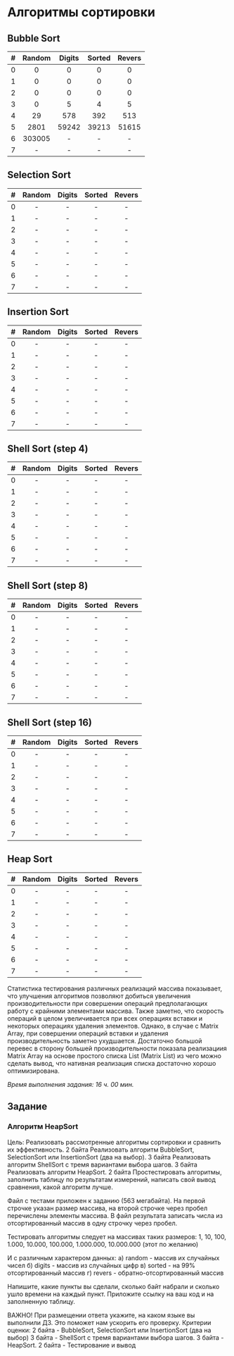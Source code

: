 # Алгоритмы сортировки

## Bubble Sort

| #   | Random | Digits | Sorted | Revers |
| --- | :----: | :----: | :----: | :----: |
| 0   |   0    |   0    |   0    |   0    |
| 1   |   0    |   0    |   0    |   0    |
| 2   |   0    |   0    |   0    |   0    |
| 3   |   0    |   5    |   4    |   5    |
| 4   |   29   |  578   |  392   |  513   |
| 5   |  2801  | 59242  | 39213  | 51615  |
| 6   | 303005 |   -    |   -    |   -    |
| 7   |   -    |   -    |   -    |   -    |

## Selection Sort

| #   | Random | Digits | Sorted | Revers |
| --- | :----: | :----: | :----: | :----: |
| 0   |   -    |   -    |   -    |   -    |
| 1   |   -    |   -    |   -    |   -    |
| 2   |   -    |   -    |   -    |   -    |
| 3   |   -    |   -    |   -    |   -    |
| 4   |   -    |   -    |   -    |   -    |
| 5   |   -    |   -    |   -    |   -    |
| 6   |   -    |   -    |   -    |   -    |
| 7   |   -    |   -    |   -    |   -    |

## Insertion Sort

| #   | Random | Digits | Sorted | Revers |
| --- | :----: | :----: | :----: | :----: |
| 0   |   -    |   -    |   -    |   -    |
| 1   |   -    |   -    |   -    |   -    |
| 2   |   -    |   -    |   -    |   -    |
| 3   |   -    |   -    |   -    |   -    |
| 4   |   -    |   -    |   -    |   -    |
| 5   |   -    |   -    |   -    |   -    |
| 6   |   -    |   -    |   -    |   -    |
| 7   |   -    |   -    |   -    |   -    |

## Shell Sort (step 4)

| #   | Random | Digits | Sorted | Revers |
| --- | :----: | :----: | :----: | :----: |
| 0   |   -    |   -    |   -    |   -    |
| 1   |   -    |   -    |   -    |   -    |
| 2   |   -    |   -    |   -    |   -    |
| 3   |   -    |   -    |   -    |   -    |
| 4   |   -    |   -    |   -    |   -    |
| 5   |   -    |   -    |   -    |   -    |
| 6   |   -    |   -    |   -    |   -    |
| 7   |   -    |   -    |   -    |   -    |

## Shell Sort (step 8)

| #   | Random | Digits | Sorted | Revers |
| --- | :----: | :----: | :----: | :----: |
| 0   |   -    |   -    |   -    |   -    |
| 1   |   -    |   -    |   -    |   -    |
| 2   |   -    |   -    |   -    |   -    |
| 3   |   -    |   -    |   -    |   -    |
| 4   |   -    |   -    |   -    |   -    |
| 5   |   -    |   -    |   -    |   -    |
| 6   |   -    |   -    |   -    |   -    |
| 7   |   -    |   -    |   -    |   -    |

## Shell Sort (step 16)

| #   | Random | Digits | Sorted | Revers |
| --- | :----: | :----: | :----: | :----: |
| 0   |   -    |   -    |   -    |   -    |
| 1   |   -    |   -    |   -    |   -    |
| 2   |   -    |   -    |   -    |   -    |
| 3   |   -    |   -    |   -    |   -    |
| 4   |   -    |   -    |   -    |   -    |
| 5   |   -    |   -    |   -    |   -    |
| 6   |   -    |   -    |   -    |   -    |
| 7   |   -    |   -    |   -    |   -    |

## Heap Sort

| #   | Random | Digits | Sorted | Revers |
| --- | :----: | :----: | :----: | :----: |
| 0   |   -    |   -    |   -    |   -    |
| 1   |   -    |   -    |   -    |   -    |
| 2   |   -    |   -    |   -    |   -    |
| 3   |   -    |   -    |   -    |   -    |
| 4   |   -    |   -    |   -    |   -    |
| 5   |   -    |   -    |   -    |   -    |
| 6   |   -    |   -    |   -    |   -    |
| 7   |   -    |   -    |   -    |   -    |

Статистика тестирования различных реализаций массива показывает, что улучшения алгоритмов позволяют добиться увеличения производительности при совершении операций предполагающих работу с крайними элементами массива.
Также заметно, что скорость операций в целом увеличивается при всех операциях вставки и некоторых операциях удаления элементов. Однако, в случае с Matrix Array, при совершении операций вставки и удаления производительность заметно ухудшается.
Достаточно большой перевес в сторону большей производительности показала реализациия Matrix Array на основе простого списка List (Matrix List) из чего можно сделать вывод, что нативная реализация списка достаточно хорошо оптимизирована.

_Время выполнения задания: 16 ч. 00 мин._

## Задание

### Алгоритм HeapSort

Цель: Реализовать рассмотренные алгоритмы сортировки и сравнить их эффективность.
2 байта Реализовать алгоритм BubbleSort, SelectionSort или InsertionSort (два на выбор).
3 байта Реализовать алгоритм ShellSort с тремя вариантами выбора шагов.
3 байта Реализовать алгоритм HeapSort.
2 байта Простестировать алгоритмы, заполнить таблицу по результатам измерений, написать свой вывод сравнения, какой алгоритм лучше.

Файл с тестами приложен к заданию (563 мегабайта).
На первой строчке указан размер массива, на второй строчке через пробел перечислены элементы массива.
В файл результата записать числа из отсортированный массив в одну строчку через пробел.

Тестировать алгоритмы следует на массивах таких размеров:
1, 10, 100, 1.000, 10.000, 100.000, 1.000.000, 10.000.000 (этот по желанию)

И с различным характером данных:
а) random - массив их случайных чисел
б) digits - массив из случайных цифр
в) sorted - на 99% отсортированный массив
г) revers - обратно-отсортированный массив

Напишите, какие пункты вы сделали, сколько байт набрали и сколько ушло времени на каждый пункт.
Приложите ссылку на ваш код и на заполненную таблицу.

ВАЖНО! При размещении ответа укажите, на каком языке вы выполнили ДЗ. Это поможет нам ускорить его проверку.
Критерии оценки: 2 байта - BubbleSort, SelectionSort или InsertionSort (два на выбор)
3 байта - ShellSort с тремя вариантами выбора шагов.
3 байта - HeapSort.
2 байта - Тестирование и вывод

